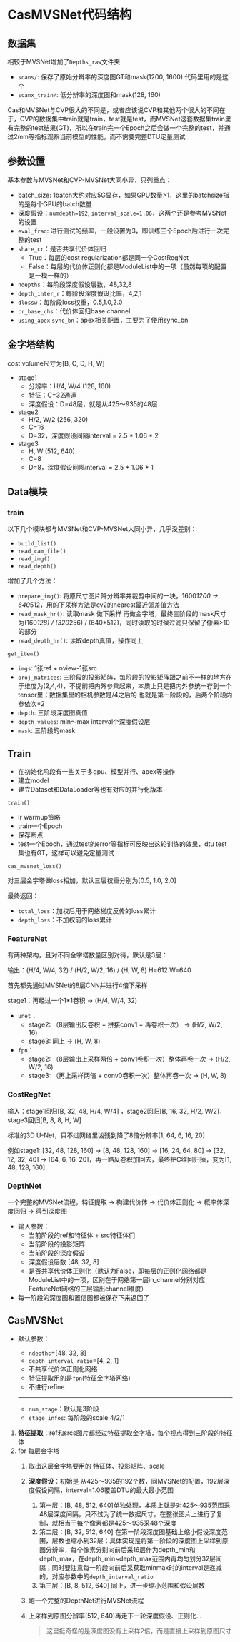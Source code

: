 # CasMVSNet代码结构

## 数据集

相较于MVSNet增加了`Depths_raw`文件夹

- `scans/`: 保存了原始分辨率的深度图GT和mask(1200, 1600) 代码里用的是这个
- `scanx_train/`: 低分辨率的深度图和mask(128, 160)

Cas和MVSNet与CVP很大的不同是，或者应该说CVP和其他两个很大的不同在于，CVP的数据集中train就是train，test就是test，而MVSNet这套数据集train里有完整的test结果(GT)，所以在train完一个Epoch之后会做一个完整的test，并通过2mm等指标观察当前模型的性能，而不需要完整DTU定量测试

## 参数设置

基本参数与MVSNet和CVP-MVSNet大同小异，只列重点：

- batch_size: 1batch大约对应5G显存，如果GPU数量>1，这里的batchsize指的是每个GPU的batch数量
- 深度假设：`numdepth=192`, `interval_scale=1.06`，这两个还是参考MVSNet的设置
- `eval_fraq`: 进行测试的频率，一般设置为3，即训练三个Epoch后进行一次完整的test
- `share_cr`：是否共享代价体回归
    - True：每层的cost regularization都是同一个CostRegNet
    - False：每层的代价体正则化都是ModuleList中的一项（虽然每项的配置是一模一样的）
- `ndepths`：每阶段深度假设层数，48,32,8
- `depth_inter_r`：每阶段深度假设比率，4,2,1
- `dlossw`：每阶段loss权重，0.5,1.0,2.0
- `cr_base_chs`：代价体回归base channel
- `using_apex` `sync_bn`：apex相关配置，主要为了使用sync_bn

## 金字塔结构

cost volume尺寸为[B, C, D, H, W]

- stage1
    - 分辨率：H/4, W/4 (128, 160)
    - 特征：C=32通道
    - 深度假设：D=48层，就是从425～935的48层
- stage2
    - H/2, W/2 (256, 320)
    - C=16
    - D=32，深度假设间隔interval = 2.5 * 1.06 * 2
- stage3
    - H, W (512, 640)
    - C=8
    - D=8，深度假设间隔interval = 2.5 * 1.06 * 1

## Data模块

### train

以下几个模块都与MVSNet和CVP-MVSNet大同小异，几乎没差别：

- `build_list()`
- `read_cam_file()`
- `read_img()`
- `read_depth()`

增加了几个方法：

- `prepare_img()`: 将原尺寸图片降分辨率并裁剪中间的一块，1600*1200 → 640*512，用的下采样方法是cv2的nearest最近邻差值方法
- `read_mask_hr()`: 读取mask 做下采样 再做金字塔，最终三阶段的mask尺寸为(160*128) / (320*256) / (640*512)，同时读取的时候过滤只保留了像素>10的部分
- `read_depth_hr()`: 读取depth真值，操作同上

`get_item()`

- `imgs`: 1张ref + nview-1张src
- `proj_matrices`: 三阶段的投影矩阵，每阶段的投影矩阵跟之前不一样的地方在于维度为(2,4,4)，不提前把内外参乘起来，本质上只是把内外参统一存到一个tensor里；数据集里的相机参数是/4之后的 也就是第一阶段的，后两个阶段内参依次*2
- `depth`: 三阶段深度图真值
- `depth_values`: min～max interval个深度假设层
- `mask`: 三阶段的mask

## Train

- 在初始化阶段有一些关于多gpu、模型并行、apex等操作
- 建立model
- 建立Dataset和DataLoader等也有对应的并行化版本

`train()`

- lr warmup策略
- train一个Epoch
- 保存断点
- test一个Epoch，通过test的error等指标可反映出这轮训练的效果，dtu test集也有GT，这样可以避免定量测试

`cas_mvsnet_loss()`

对三层金字塔做loss相加，默认三层权重分别为[0.5, 1.0, 2.0]

最终返回：

- `total_loss`：加权后用于网络梯度反传的loss累计
- `depth_loss`：不加权前的loss累计

### FeatureNet

有两种架构，且对不同金字塔数量区别对待，默认是3层：

输出：(H/4, W/4, 32) / (H/2, W/2, 16) / (H, W, 8)  H=612 W=640

首先都先通过MVSNet的8层CNN并进行4倍下采样

stage1：再经过一个1*1卷积 → (H/4, W/4, 32)

- `unet`：
    - stage2: （8层输出反卷积 + 拼接conv1 + 再卷积一次） → (H/2, W/2, 16)
    - stage3: 同上 → (H, W, 8)
- `fpn`：
    - stage2: （8层输出上采样两倍 + conv1卷积一次）整体再卷一次 → (H/2, W/2, 16)
    - stage3: （再上采样两倍 + conv0卷积一次）整体再卷一次 → (H, W, 8)

### CostRegNet

输入：stage1回归[B, 32, 48, H/4, W/4] ，stage2回归[B, 16, 32, H/2, W/2]，stage3回归[B, 8, 8, H, W]

标准的3D U-Net，只不过网络里凶残到降了8倍分辨率[1, 64, 6, 16, 20]

例如stage1: [32, 48, 128, 160] → [8, 48, 128, 160] → [16, 24, 64, 80] → [32, 12, 32, 40] → [64, 6, 16, 20]，再一路反卷积加回去，最终把C维回归掉，变为[1, 48, 128, 160]

### DepthNet

一个完整的MVSNet流程，特征提取 → 构建代价体 → 代价体正则化 → 概率体深度回归 → 得到深度图

- 输入参数：
    - 当前阶段的ref和特征体 + src特征体们
    - 当前阶段的投影矩阵
    - 当前阶段的深度假设
    - 深度假设层数 [48, 32, 8]
    - 是否共享代价体正则化（默认为False，即每层的正则化网络都是ModuleList中的一项，区别在于网络第一层in_channel分别对应FeatureNet网络的三层输出channel维度）
- 每一阶段的深度图和置信图都被保存下来返回了

## CasMVSNet

- 默认参数：
    - `ndepths`=[48, 32, 8]
    - `depth_interval_ratio`=[4, 2, 1]
    - 不共享代价体正则化网络
    - 特征提取用的是`fpn`(特征金字塔网络)
    - 不进行refine
    
    ---
    
    - `num_stage`：默认是3阶段
    - `stage_infos`: 每阶段的scale 4/2/1
1. **特征提取**：ref和srcs图片都经过特征提取金字塔，每个视点得到三阶段的特征体
2. for 每层金字塔
    1. 取出这层金字塔要用的 特征体、投影矩阵、scale
    2. **深度假设**：初始是 从425～935的192个数，同MVSNet的配置，192层深度假设间隔，interval=1.06覆盖DTU的最大最小范围
        1. 第一层：[B, 48, 512, 640]单独处理，本质上就是对425～935范围采48层深度间隔，只不过为了统一数据尺寸，在整张图片上进行了复制，就相当于每个像素都是425～935采48个深度
        2. 第二层：[B, 32, 512, 640] 在第一阶段深度图基础上缩小假设深度范围，层数也缩小到32层；具体实现是将第一阶段的深度图上采样到原图分辨率，每个像素分别向前后采16层作为depth_min和depth_max，在depth_min~depth_max范围内再均匀划分32层间隔；同时要注意每一阶段向前后采获取minmax时的interval是递减的，对应参数中的`depth_interval_ratio`
        3. 第三层：[B, 8, 512, 640] 同上，进一步缩小范围和假设层数
    3. 跑一个完整的DepthNet进行MVSNet流程
    4. 上采样到原图分辨率(512, 640)再走下一轮深度假设、正则化…
        
        > 这里挺奇怪的是深度图没有上采样2倍，而是直接上采样到原图尺寸
        >
